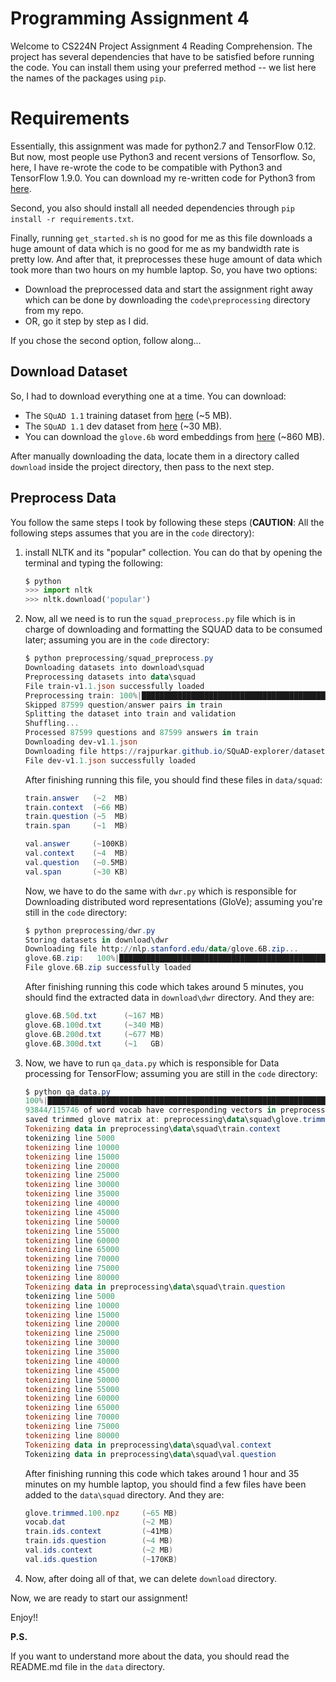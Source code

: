 # Programming Assignment 4
Welcome to CS224N Project Assignment 4 Reading Comprehension.
The project has several dependencies that have to be satisfied before running the code. You can install them using your preferred method -- we list here the names of the packages using `pip`.

# Requirements

Essentially, this assignment was made for python2.7 and TensorFlow 0.12. But now, most people use Python3 and recent versions of Tensorflow. So, here, I have re-wrote the code to be compatible with Python3 and TensorFlow 1.9.0. You can download my re-written code for Python3 from [here]().

Second, you also should install all needed dependencies through
`pip install -r requirements.txt`.

Finally, running `get_started.sh` is no good for me as this file downloads a huge amount of data which is no good for me as my bandwidth rate is pretty low. And after that, it preprocesses these huge amount of data which took more than two hours on my humble laptop. So, you have two options:

- Download the preprocessed data and start the assignment right away which can be done by downloading the `code\preprocessing` directory from my repo.
- OR, go it step by step as I did.




If you chose the second option, follow along...


## Download Dataset

So, I had to download everything one at a time.  You can download:

-  The `SQuAD 1.1` training dataset from [here](https://rajpurkar.github.io/SQuAD-explorer/dataset/train-v1.1.json) (~5 MB).
-  The `SQuAD 1.1` dev dataset from [here](https://rajpurkar.github.io/SQuAD-explorer/dataset/dev-v1.1.json) (~30 MB).
-  You can download the `glove.6b` word embeddings from [here](https://nlp.stanford.edu/data/glove.6B.zip) (~860 MB).

After manually downloading the data, locate them in a directory called `download` inside the project directory, then pass to the next step.

## Preprocess Data

You follow the same steps I took by following these steps (**CAUTION**: All the following steps assumes that you are in the `code` directory):

1. install NLTK and its "popular" collection. You can do that by opening the terminal and typing the following:

   ```python
   $ python
   >>> import nltk
   >>> nltk.download('popular')
   ```

2. Now, all we need is to run the `squad_preprocess.py` file which is in charge of downloading and formatting the SQUAD data to be consumed later; assuming you are in the `code` directory:

   ```powershell
   $ python preprocessing/squad_preprocess.py
   Downloading datasets into download\squad
   Preprocessing datasets into data\squad
   File train-v1.1.json successfully loaded
   Preprocessing train: 100%|███████████████████████████████████████████████████████████| 442/442 [02:05<00:00,  3.52it/s]
   Skipped 87599 question/answer pairs in train
   Splitting the dataset into train and validation
   Shuffling...
   Processed 87599 questions and 87599 answers in train
   Downloading dev-v1.1.json
   Downloading file https://rajpurkar.github.io/SQuAD-explorer/dataset/dev-v1.1.json...
   File dev-v1.1.json successfully loaded
   ```
   After finishing running this file, you should find these files in `data/squad`:

   ```powershell
   train.answer   (~2  MB)
   train.context  (~66 MB)
   train.question (~5  MB)
   train.span     (~1  MB)

   val.answer     (~100KB)
   val.context    (~4  MB)
   val.question   (~0.5MB)
   val.span       (~30 KB)
   ```

   Now, we have to do the same with `dwr.py` which is responsible for Downloading distributed word representations (GloVe); assuming you're still in the `code` directory:

   ```powershell
   $ python preprocessing/dwr.py
   Storing datasets in download\dwr
   Downloading file http://nlp.stanford.edu/data/glove.6B.zip...
   glove.6B.zip:   100%|███████████████████████████████████████████████████████████| 57.3k/862M [02:24<799:17:04, 300B/s]
   File glove.6B.zip successfully loaded
   ```
   After finishing running this code which takes around 5 minutes, you should find the extracted data in `download\dwr` directory. And they are:

   ```powershell
   glove.6B.50d.txt      (~167 MB)
   glove.6B.100d.txt     (~340 MB)
   glove.6B.200d.txt     (~677 MB)
   glove.6B.300d.txt     (~1   GB)
   ```

3. Now, we have to run `qa_data.py` which is responsible for Data processing for TensorFlow; assuming you are still in the `code` directory:

   ```powershell
   $ python qa_data.py
   100%|██████████████████████████████████████████████████████████████████████| 400000/400000.0 [1:31:50<00:00, 72.59it/s]
   93844/115746 of word vocab have corresponding vectors in preprocessing\download\dwr\glove.6B.100d.txt
   saved trimmed glove matrix at: preprocessing\data\squad\glove.trimmed.100
   Tokenizing data in preprocessing\data\squad\train.context
   tokenizing line 5000
   tokenizing line 10000
   tokenizing line 15000
   tokenizing line 20000
   tokenizing line 25000
   tokenizing line 30000
   tokenizing line 35000
   tokenizing line 40000
   tokenizing line 45000
   tokenizing line 50000
   tokenizing line 55000
   tokenizing line 60000
   tokenizing line 65000
   tokenizing line 70000
   tokenizing line 75000
   tokenizing line 80000
   Tokenizing data in preprocessing\data\squad\train.question
   tokenizing line 5000
   tokenizing line 10000
   tokenizing line 15000
   tokenizing line 20000
   tokenizing line 25000
   tokenizing line 30000
   tokenizing line 35000
   tokenizing line 40000
   tokenizing line 45000
   tokenizing line 50000
   tokenizing line 55000
   tokenizing line 60000
   tokenizing line 65000
   tokenizing line 70000
   tokenizing line 75000
   tokenizing line 80000
   Tokenizing data in preprocessing\data\squad\val.context
   Tokenizing data in preprocessing\data\squad\val.question
   ```
   After finishing running this code which takes around 1 hour and 35 minutes on my humble laptop, you should find a few files have been added to the `data\squad` directory. And they are:

   ```powershell
   glove.trimmed.100.npz     (~65 MB)
   vocab.dat                 (~2 MB)
   train.ids.context         (~41MB)
   train.ids.question        (~4 MB)
   val.ids.context           (~2 MB)
   val.ids.question          (~170KB)
   ```

4. Now, after doing all of that, we can delete `download` directory.



Now, we are ready to start our assignment!

Enjoy!!



**P.S.**

If you want to understand more about the data, you should read the README.md file in the `data` directory.


